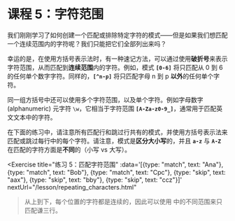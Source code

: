 # 课程 5：字符范围

我们刚刚学习了如何创建一个匹配或排除特定字符的模式——但是如果我们想匹配一个连续范围内的字符呢？我们只能把它们全部列出来吗？

幸运的是，在使用方括号表示法时，有一种速记方法，可以通过使用**破折号**来表示字符范围，从而匹配到**连续范围**内的字符。例如，模式 **`[0-6]`** 将只匹配从 0 到 6 的任何单个数字字符。同样的，**`[^n-p]`** 将只匹配字母 n 到 p **以外**的任何单个字符。

同一组方括号中还可以使用多个字符范围，以及单个字符。例如字母数字 (alphanumeric) 元字符 `\w`，它相当于字符范围 **`[A-Za-z0-9_]`**，通常用于匹配英文文本中的字符。

在下面的练习中，请注意所有匹配行和跳过行共有的模式，并使用方括号表示法来匹配或跳过每行中的每个字符。请注意，模式是**区分大小写**的，并且 **`a-z`** 与 **`A-Z`** 在匹配的字符方面是**不同**的（小写 vs 大写）。

<Exercise
  title="练习 5：匹配字符范围"
  :data='[{type: "match", text: "Ana"}, {type: "match", text: "Bob"}, {type: "match", text: "Cpc"}, {type: "skip", text: "aax"}, {type: "skip", text: "bby"}, {type: "skip", text: "ccz"}]'
  nextUrl="/lesson/repeating_characters.html"
>从上到下，每个位置的字符都是连续的，因此可以使用 <SolutionLink text="[A-C][n-p][a-c]" /> 中的不同范围来只匹配谦三行。</Exercise>